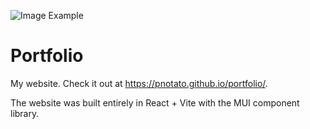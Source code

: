 ![Image Example](./src/assets/contasdent/wavy.gif)

# Portfolio

My website. Check it out at https://pnotato.github.io/portfolio/.

The website was built entirely in React + Vite with the MUI component library. 
